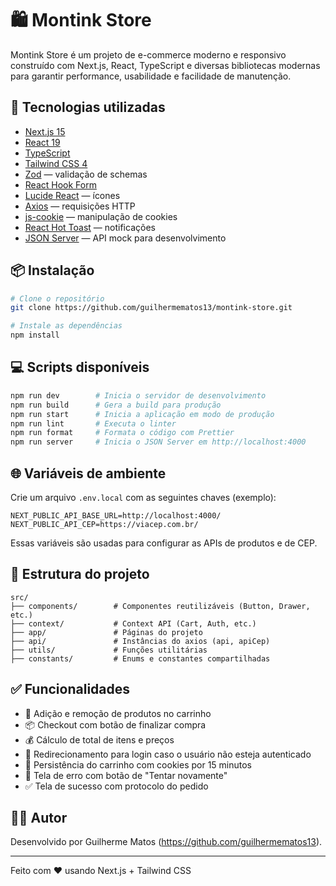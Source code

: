 # 🛍️ Montink Store

Montink Store é um projeto de e-commerce moderno e responsivo construído com Next.js, React, TypeScript e diversas bibliotecas modernas para garantir performance, usabilidade e facilidade de manutenção.

## 🚀 Tecnologias utilizadas

- [Next.js 15](https://nextjs.org/)
- [React 19](https://react.dev/)
- [TypeScript](https://www.typescriptlang.org/)
- [Tailwind CSS 4](https://tailwindcss.com/)
- [Zod](https://zod.dev/) — validação de schemas
- [React Hook Form](https://react-hook-form.com/)
- [Lucide React](https://lucide.dev/) — ícones
- [Axios](https://axios-http.com/) — requisições HTTP
- [js-cookie](https://github.com/js-cookie/js-cookie) — manipulação de cookies
- [React Hot Toast](https://react-hot-toast.com/) — notificações
- [JSON Server](https://github.com/typicode/json-server) — API mock para desenvolvimento

## 📦 Instalação

```bash
# Clone o repositório
git clone https://github.com/guilhermematos13/montink-store.git

# Instale as dependências
npm install
```

## 💻 Scripts disponíveis

```bash
npm run dev        # Inicia o servidor de desenvolvimento
npm run build      # Gera a build para produção
npm run start      # Inicia a aplicação em modo de produção
npm run lint       # Executa o linter
npm run format     # Formata o código com Prettier
npm run server     # Inicia o JSON Server em http://localhost:4000
```

## 🌐 Variáveis de ambiente

Crie um arquivo `.env.local` com as seguintes chaves (exemplo):

```
NEXT_PUBLIC_API_BASE_URL=http://localhost:4000/
NEXT_PUBLIC_API_CEP=https://viacep.com.br/
```

Essas variáveis são usadas para configurar as APIs de produtos e de CEP.

## 📁 Estrutura do projeto

```
src/
├── components/        # Componentes reutilizáveis (Button, Drawer, etc.)
├── context/           # Context API (Cart, Auth, etc.)
├── app/               # Páginas do projeto
├── api/               # Instâncias do axios (api, apiCep)
├── utils/             # Funções utilitárias
├── constants/         # Enums e constantes compartilhadas
```

## ✅ Funcionalidades

- 🛒 Adição e remoção de produtos no carrinho
- 📦 Checkout com botão de finalizar compra
- 💰 Cálculo de total de itens e preços
- 🔐 Redirecionamento para login caso o usuário não esteja autenticado
- 🧠 Persistência do carrinho com cookies por 15 minutos
- 🧪 Tela de erro com botão de "Tentar novamente"
- ✅ Tela de sucesso com protocolo do pedido

## 🧑‍💻 Autor

Desenvolvido por Guilherme Matos (https://github.com/guilhermematos13).

---

Feito com ❤️ usando Next.js + Tailwind CSS
